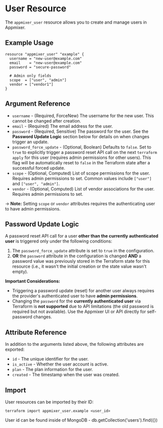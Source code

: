 # User Resource

The `appmixer_user` resource allows you to create and manage users in Appmixer.

## Example Usage

```hcl
resource "appmixer_user" "example" {
  username = "new-user@example.com"
  email    = "new-user@example.com"
  password = "secure-password"
  
  # Admin only fields
  scope  = ["user", "admin"]
  vendor = ["vendor1"]
}
```

## Argument Reference

* `username` - (Required, ForceNew) The username for the new user. This cannot be changed after creation.
* `email` - (Required) The email address for the user.
* `password` - (Required, Sensitive) The password for the user. See the **Password Update Logic** section below for details on when changes trigger an update.
* `password_force_update` - (Optional, Boolean) Defaults to `false`. Set to `true` to explicitly trigger a password reset API call on the next `terraform apply` for this user (requires admin permissions for other users). This flag will be automatically reset to `false` in the Terraform state after a successful forced update.
* `scope` - (Optional, Computed) List of scope permissions for the user. Requires admin permissions to set. Common values include `["user"]` and `["user", "admin"]`.
* `vendor` - (Optional, Computed) List of vendor associations for the user. Requires admin permissions to set.

-> **Note:** Setting `scope` or `vendor` attributes requires the authenticating user to have admin permissions.

## Password Update Logic

A password reset API call for a user **other than the currently authenticated user** is triggered only under the following conditions:

1.  The `password_force_update` attribute is set to `true` in the configuration.
2.  **OR** the `password` attribute in the configuration is changed **AND** a password value was previously stored in the Terraform state for this resource (i.e., it wasn't the initial creation or the state value wasn't empty).

**Important Considerations:**

*   Triggering a password update (reset) for another user always requires the provider's authenticated user to have **admin permissions**.
*   Changing the `password` for the **currently authenticated user** via Terraform is **not supported** due to API limitations (the old password is required but not available). Use the Appmixer UI or API directly for self-password changes.

## Attribute Reference

In addition to the arguments listed above, the following attributes are exported:

* `id` - The unique identifier for the user.
* `is_active` - Whether the user account is active.
* `plan` - The plan information for the user.
* `created` - The timestamp when the user was created.

## Import

User resources can be imported by their ID:

```shell
terraform import appmixer_user.example <user_id>
``` 
User id can be found inside of MongoDB - db.getCollection('users').find({})